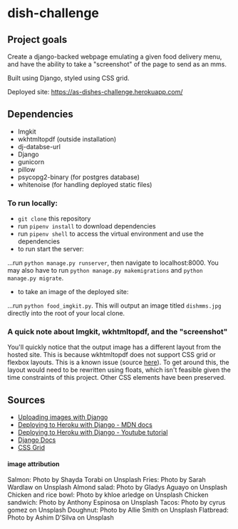 # dish-challenge

## Project goals
Create a django-backed webpage emulating a given food delivery menu, and have the ability to take a "screenshot" of the page to send as an mms.

Built using Django, styled using CSS grid.

Deployed site: https://as-dishes-challenge.herokuapp.com/

## Dependencies
- Imgkit
- wkhtmltopdf (outside installation)
- dj-databse-url
- Django
- gunicorn
- pillow
- psycopg2-binary (for postgres database)
- whitenoise (for handling deployed static files)

### To run locally:
- `git clone` this repository
- run `pipenv install` to download dependencies
- run `pipenv shell` to access the virtual environment and use the dependencies
- to run start the server:

...run `python manage.py runserver`, then navigate to localhost:8000. You may also have to run `python manage.py makemigrations` and `python manage.py migrate`.

- to take an image of the deployed site:

...run `python food_imgkit.py`. This will output an image titled `dishmms.jpg` directly into the root of your local clone.

### A quick note about Imgkit, wkhtmltopdf, and the "screenshot"
You'll quickly notice that the output image has a different layout from the hosted site. This is because wkhtmltopdf does not support CSS grid or flexbox layouts. This is a known issue (source [here](https://github.com/wkhtmltopdf/wkhtmltopdf/issues/3661)). To get around this, the layout would need to be rewritten using floats, which isn't feasible given the time constraints of this project. Other CSS elements have been preserved.

## Sources

- [Uploading images with Django](https://wsvincent.com/django-image-uploads/)
- [Deploying to Heroku with Django - MDN docs](https://developer.mozilla.org/en-US/docs/Learn/Server-side/Django/Deployment)
- [Deploying to Heroku with Django - Youtube tutorial](https://www.youtube.com/watch?v=-OwUWBjSCFM)
- [Django Docs](https://docs.djangoproject.com/en/3.0/)
- [CSS Grid](https://css-tricks.com/snippets/css/complete-guide-grid/)

#### image attribution

Salmon: Photo by Shayda Torabi on Unsplash
Fries: Photo by Sarah Wardlaw on Unsplash
Almond salad: Photo by Gladys Aguayo on Unsplash
Chicken and rice bowl: Photo by khloe arledge on Unsplash
Chicken sandwich: Photo by Anthony Espinosa on Unsplash
Tacos: Photo by cyrus gomez on Unsplash
Doughnut: Photo by Allie Smith on Unsplash
Flatbread: Photo by Ashim D’Silva on Unsplash